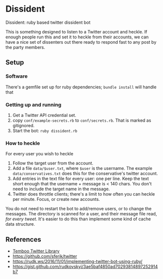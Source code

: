 # Dissident

Dissident: ruby based twitter dissident bot

This is something designed to listen to a Twitter account and heckle. If enough people run this and set it
to heckle from their accounts, we can have a nice set of dissenters out there ready to respond fast to any post by the
party members.





## Setup

### Software

There's a gemfile set up for ruby dependencies; `bundle install` will
handle that

### Getting up and running

1. Get a Twitter API credential set.
1. copy `conf/example-secrets.rb` to `conf/secrets.rb`. That is marked as gitignored.
1. Start the bot: `ruby dissident.rb`


### How to heckle

For every user you wish to heckle

1. Follow the target user from the account.
1. Add a file `data/$user.txt`, where `$user` is the username. The example `data/conservatives.txt` does
this for the conservative's twitter account.
1. Add entries in the text file for every user: one per line. Keep the text short enough that the username + message is < 140 chars. You don't need to include the target name in the message.
1. Twitter does throttle clients; there's a limit to how often you can heckle per minute. Focus, or create new accounts.

You do not need to restart the bot to add/remove users, or to change the messages. The directory is scanned
for a user, and their message file read, *for every tweet*. It's easier to do this than implement some kind
of cache data structure.


## References

* [Temboo Twitter Library](https://temboo.com/library/Library/Twitter/)
* https://github.com/sferik/twitter
* https://rudk.ws/2016/11/01/implementing-twitter-bot-using-ruby/ 
* https://gist.github.com/rudkovskyi/3ae5baf4850ad70293814897252914b7

